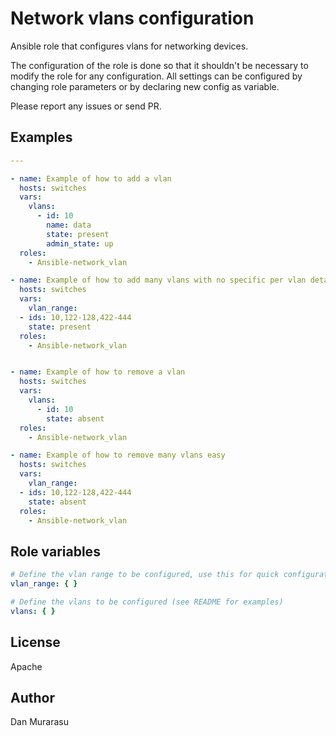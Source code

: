 # Network vlans configuration

Ansible role that configures vlans for networking devices. 

The configuration of the role is done so that it shouldn't be necessary to modify the role for any configuration.
All settings can be configured by changing role parameters or by declaring new config as variable.

Please report any issues or send PR.

## Examples

```yaml
---

- name: Example of how to add a vlan
  hosts: switches
  vars:
    vlans:  
      - id: 10
        name: data
        state: present
        admin_state: up
  roles:
    - Ansible-network_vlan

- name: Example of how to add many vlans with no specific per vlan details like name and admin state
  hosts: switches
  vars:
    vlan_range: 
  - ids: 10,122-128,422-444
    state: present
  roles:
    - Ansible-network_vlan


- name: Example of how to remove a vlan
  hosts: switches
  vars:
    vlans:  
      - id: 10        
        state: absent        
  roles:
    - Ansible-network_vlan

- name: Example of how to remove many vlans easy
  hosts: switches
  vars:
    vlan_range: 
  - ids: 10,122-128,422-444
    state: absent
  roles:
    - Ansible-network_vlan

```

## Role variables

```yaml
# Define the vlan range to be configured, use this for quick configuration of multiple vlans (see README for examples)
vlan_range: { }

# Define the vlans to be configured (see README for examples)
vlans: { }
```


## License

Apache


## Author

Dan Murarasu
